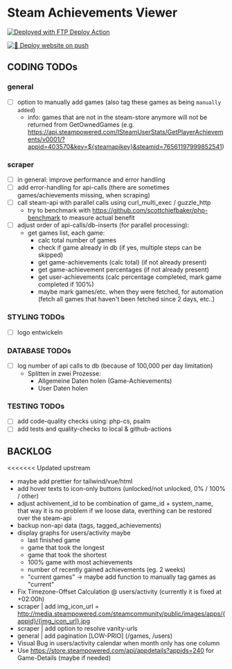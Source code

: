 # Steam Achievements Viewer

[<img alt="Deployed with FTP Deploy Action" src="https://img.shields.io/badge/Deployed With-FTP DEPLOY ACTION-%3CCOLOR%3E?style=for-the-badge&color=0077b6">](https://github.com/SamKirkland/FTP-Deploy-Action)

[![🚀 Deploy website on push](https://github.com/simonfels/playground/actions/workflows/main.yml/badge.svg?branch=main&event=push)](https://github.com/simonfels/playground/actions/workflows/main.yml)

## CODING TODOs

### general
- [ ] option to manually add games (also tag these games as being `manually added`)
  - info: games that are not in the steam-store anymore will not be returned from GetOwnedGames (e.g. https://api.steampowered.com/ISteamUserStats/GetPlayerAchievements/v0001/?appid=403570&key=${steamapikey}&steamid=76561197999852541)

### scraper
- [ ] in general: improve performance and error handling
- [ ] add error-handling for api-calls (there are sometimes games/achievements missing, when scraping)
- [ ] call steam-api with parallel calls using curl_multi_exec / guzzle_http
  - try to benchmark with https://github.com/scottchiefbaker/php-benchmark to measure actual benefit
- [ ] adjust order of api-calls/db-inserts (for parallel processing):
  - get games list, each game:
    - calc total number of games
    - check if game already in db (if yes, multiple steps can be skipped)
    - get game-achievements (calc total) (if not already present)
    - get game-achievement percentages (if not already present)
    - get user-achievements (calc percentage completed, mark game completed if 100%)
    - maybe mark games/etc. when they were fetched, for automation (fetch all games that haven't been fetched since 2 days, etc..)

### STYLING TODOs
- [ ] logo entwickeln

### DATABASE TODOs
- [ ] log number of api calls to db (because of 100,000 per day limitation)
    - Splitten in zwei Prozesse:
      - Allgemeine Daten holen (Game-Achievements)
      - User Daten holen

### TESTING TODOs
- [ ] add code-quality checks using: php-cs, psalm
- [ ] add tests and quality-checks to local & github-actions

## BACKLOG
<<<<<<< Updated upstream
- maybe add prettier for tailwind/vue/html
- add hover texts to icon-only buttons (unlocked/not unlocked, 0% / 100% / other)
- adjust achivement_id to be combination of game_id + system_name, that way it is no problem if we loose data, everthing can be restored over the steam-api
- backup non-api data (tags, tagged_achievements)
- display graphs for users/activity maybe
  - last finished game
  - game that took the longest
  - game that took the shortest
  - 100% game with most achievements
  - number of recently gained achievements (eg. 2 weeks)
  - "current games" -> maybe add function to manually tag games as "current"
- Fix Timezone-Offset Calculation @ users/activity (currently it is fixed at +02:00h)
- scraper | add img_icon_url = http://media.steampowered.com/steamcommunity/public/images/apps/{appid}/{img_icon_url}.jpg
- scraper | add option to resolve vanity-urls
- general | add pagination [LOW-PRIO] (/games, /users)
- Visual Bug in users/activity calendar when month only has one column
- Use https://store.steampowered.com/api/appdetails?appids=240 for Game-Details (maybe if needed)
